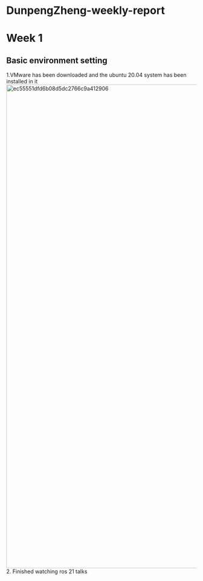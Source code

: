 # DunpengZheng-weekly-report
# Week 1
## Basic environment setting
1.VMware has been downloaded and the ubuntu 20.04 system has been installed in it
<img width="1280" alt="ec55551dfd6b08d5dc2766c9a412906" src="https://github.com/FURP-2023-2024/DunpengZheng-weekly-report/assets/153727641/d821a5eb-d87a-4aa0-a47e-b271b952e737">
2. Finished watching ros 21 talks
